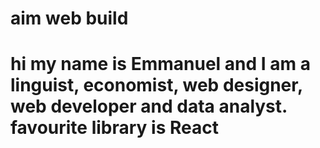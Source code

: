 # aim web build
# hi my name is Emmanuel and I am a linguist, economist, web designer, web developer and data analyst. favourite library is React
